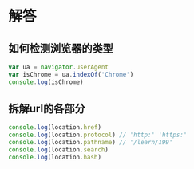 # 解答

## 如何检测浏览器的类型

```javascript
var ua = navigator.userAgent
var isChrome = ua.indexOf('Chrome')
console.log(isChrome)
```

## 拆解url的各部分

```javascript
console.log(location.href)
console.log(location.protocol) // 'http:' 'https:'
console.log(location.pathname) // '/learn/199'
console.log(location.search)
console.log(location.hash)
```
